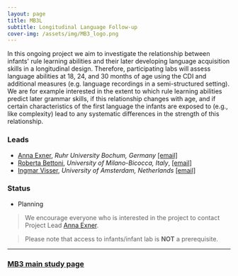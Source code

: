 ```yaml
---
layout: page
title: MB3L
subtitle: Longitudinal Language Follow-up
cover-img: /assets/img/MB3_logo.png
---
```


In this ongoing project we aim to investigate the relationship between infants' rule learning abilities and their later developing language acquisition skills in a longitudinal design. Therefore, participating labs will assess language abilities at 18, 24, and 30 months of age using the CDI and additional measures (e.g. language recordings in a semi-structured setting). We are for example interested in the extent to which rule learning abilities predict later grammar skills, if this relationship changes with age, and if certain characteristics of the first language the infants are exposed to (e.g., like complexity) lead to any systematic differences in the strength of this relationship.



### Leads
* [Anna Exner](https://dev.imp10.ruhr-uni-bochum.de/epsy/personen/exner.html.en), *Ruhr University Bochum, Germany* [[email]](mailto:anna.exner@posteo.de) 
* [Roberta Bettoni](https://en.unimib.it/roberta-bettoni), *University of Milano-Bicocca, Italy*, [[email]](mailto:roberta.bettoni@unimib.it)
* [Ingmar Visser](https://www.uva.nl/profiel/v/i/i.visser/i.visser.html?cb), *University of Amsterdam, Netherlands* [[email]](mailto:i.visser@uva.nl)

### Status
* Planning


> We encourage everyone who is interested in the project to contact Project Lead [Anna Exner](mailto:anna.exner@posteo.de).

> Please note that access to infants/infant lab is **NOT** a prerequisite.

***
### [MB3 main study page]({{site.baseurl}}/MB3/)